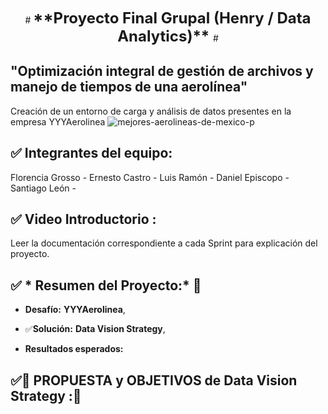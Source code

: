 <p align="center">
#  <strong><span style="font-size: 24px;"> **Proyecto Final Grupal (Henry / Data Analytics)** </span></strong>
# </p>

## "Optimización integral de gestión de archivos y manejo de tiempos de una aerolínea"
Creación de un entorno de carga y análisis de datos presentes en la empresa YYYAerolinea 
![mejores-aerolineas-de-mexico-p](https://github.com/user-attachments/assets/e0b738ec-c5cc-4d88-99bc-8306269a6507)

## ✅ Integrantes del equipo:
Florencia Grosso - 
Ernesto Castro - 
Luis Ramón - 
Daniel Episcopo - 
Santiago León - 


## ✅ Video Introductorio :

Leer la documentación correspondiente a cada Sprint para explicación del proyecto.
##  ✅ * Resumen del Proyecto:* 🔨


* **Desafío:**
**YYYAerolinea**, 

* ✅**Solución:**
**Data Vision Strategy**, 

* **Resultados esperados:**



##  ✅🚀 **PROPUESTA y OBJETIVOS de Data Vision Strategy** :🚀
